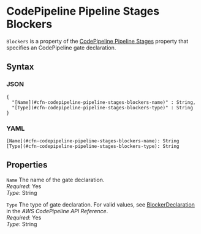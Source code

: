 # CodePipeline Pipeline Stages Blockers<a name="aws-properties-codepipeline-pipeline-stages-blockers"></a>

`Blockers` is a property of the [CodePipeline Pipeline Stages](aws-properties-codepipeline-pipeline-stages.md) property that specifies an CodePipeline gate declaration\.

## Syntax<a name="w13ab1c21c10c81c17c33b5"></a>

### JSON<a name="aws-properties-codepipeline-pipeline-stages-blockers-syntax.json"></a>

```
{
  "[Name](#cfn-codepipeline-pipeline-stages-blockers-name)" : String,
  "[Type](#cfn-codepipeline-pipeline-stages-blockers-type)" : String
}
```

### YAML<a name="aws-properties-codepipeline-pipeline-stages-blockers-syntax.yaml"></a>

```
[Name](#cfn-codepipeline-pipeline-stages-blockers-name): String
[Type](#cfn-codepipeline-pipeline-stages-blockers-type): String
```

## Properties<a name="w13ab1c21c10c81c17c33b7"></a>

`Name`  <a name="cfn-codepipeline-pipeline-stages-blockers-name"></a>
The name of the gate declaration\.  
*Required*: Yes  
*Type*: String

`Type`  <a name="cfn-codepipeline-pipeline-stages-blockers-type"></a>
The type of gate declaration\. For valid values, see [BlockerDeclaration](https://docs.aws.amazon.com/codepipeline/latest/APIReference/API_BlockerDeclaration.html) in the *AWS CodePipeline API Reference*\.  
*Required*: Yes  
*Type*: String